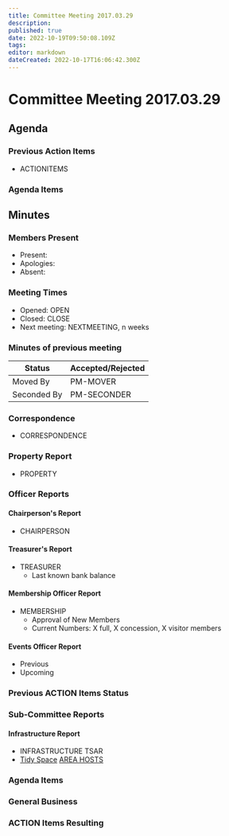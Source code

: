 ```yaml
---
title: Committee Meeting 2017.03.29
description: 
published: true
date: 2022-10-19T09:50:08.109Z
tags: 
editor: markdown
dateCreated: 2022-10-17T16:06:42.300Z
---
```


# Committee Meeting 2017.03.29

## Agenda

### Previous Action Items

-   ACTIONITEMS

### Agenda Items

## Minutes

### Members Present

-   Present:
-   Apologies:
-   Absent:

### Meeting Times

-   Opened: OPEN
-   Closed: CLOSE
-   Next meeting: NEXTMEETING, n weeks

### Minutes of previous meeting

| Status      | Accepted/Rejected |
|-------------|-------------------|
| Moved By    | PM-MOVER          |
| Seconded By | PM-SECONDER       |

### Correspondence

-   CORRESPONDENCE

### Property Report

-   PROPERTY

### Officer Reports

#### Chairperson's Report

-   CHAIRPERSON

#### Treasurer's Report

-   TREASURER
    -   Last known bank balance

#### Membership Officer Report

-   MEMBERSHIP
    -   Approval of New Members
    -   Current Numbers: X full, X concession, X visitor members

#### Events Officer Report

-   Previous
-   Upcoming

### Previous ACTION Items Status

### Sub-Committee Reports

#### Infrastructure Report

-   INFRASTRUCTURE TSAR
-   [Tidy Space](/tidyspace/) [AREA HOSTS](/areahosts/)

### Agenda Items

### General Business

### ACTION Items Resulting

